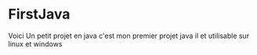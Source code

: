 # FirstJava


Voici Un petit projet en java c'est mon premier projet java il et utilisable sur linux et windows

